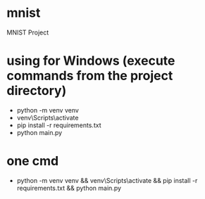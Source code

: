 # mnist
MNIST Project

# using for Windows (execute commands from the project directory)
 - python -m venv venv
 - venv\Scripts\activate
 - pip install -r requirements.txt
 - python main.py

# one cmd
 - python -m venv venv && venv\Scripts\activate && pip install -r requirements.txt && python main.py
